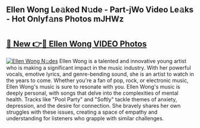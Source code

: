## Ellen Wong Le𝚊ked N𝚞de - Part-jWo Video Le𝚊ks - Hot Onlyf𝚊ns Photos mJHWz

# <h2><a href="http://ac17558.deff.icu/?id=Ellen+Wong">🔗 New 👉🔴 Ellen Wong VIDEO Photos</a></h2>

[![Ellen Wong N𝚞des](https://i.imgur.com/rIISA9y.gif)](http://ac17558.deff.icu/?id=Ellen+Wong)
Ellen Wong is a talented and innovative young artist who is making a significant impact in the music industry. With her powerful vocals, emotive lyrics, and genre-bending sound, she is an artist to watch in the years to come. Whether you're a fan of pop, rock, or electronic music, Ellen Wong's music is sure to resonate with you. Ellen Wong's music is deeply personal, with songs that delve into the complexities of mental health. Tracks like "Pool Party" and "Softly" tackle themes of anxiety, depression, and the desire for connection. She bravely shares her own struggles with these issues, creating a space of empathy and understanding for listeners who grapple with similar challenges.
